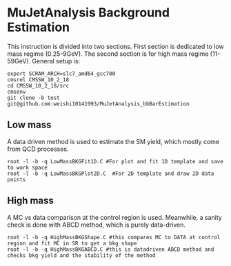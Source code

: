 # MuJetAnalysis Background Estimation
This instruction is divided into two sections. First section is dedicated to low mass regime (0.25-9GeV). The second section is for high mass regime (11-59GeV).
General setup is:
```
export SCRAM_ARCH=slc7_amd64_gcc700
cmsrel CMSSW_10_2_18
cd CMSSW_10_2_18/src
cmsenv
git clone -b test git@github.com:weishi10141993/MuJetAnalysis_bbBarEstimation
```

## Low mass
A data driven method is used to estimate the SM yield, which mostly come from QCD processes.
```
root -l -b -q LowMassBKGFit1D.C #For plot and fit 1D template and save to work space
root -l -b -q LowMassBKGPlot2D.C  #For 2D template and draw 2D data points

```

## High mass
A MC vs data comparison at the control region is used. Meanwhile, a sanity check is done with ABCD method, which is purely data-driven.
```
root -l -b -q HighMassBKGShape.C #this compares MC to DATA at control region and fit MC in SR to get a bkg shape
root -l -b -q HighMassBKGABCD.C #this is datadriven ABCD method and checks bkg yield and the stability of the method
```
